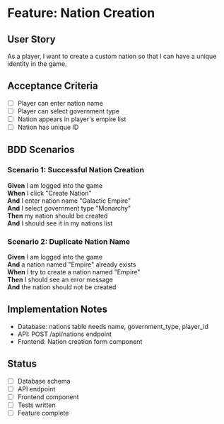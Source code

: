 # Feature: Nation Creation

## User Story
As a player, I want to create a custom nation so that I can have a unique identity in the game.

## Acceptance Criteria
- [ ] Player can enter nation name
- [ ] Player can select government type
- [ ] Nation appears in player's empire list
- [ ] Nation has unique ID

## BDD Scenarios

### Scenario 1: Successful Nation Creation
**Given** I am logged into the game  
**When** I click "Create Nation"  
**And** I enter nation name "Galactic Empire"  
**And** I select government type "Monarchy"  
**Then** my nation should be created  
**And** I should see it in my nations list  

### Scenario 2: Duplicate Nation Name
**Given** I am logged into the game  
**And** a nation named "Empire" already exists  
**When** I try to create a nation named "Empire"  
**Then** I should see an error message  
**And** the nation should not be created  

## Implementation Notes
- Database: nations table needs name, government_type, player_id
- API: POST /api/nations endpoint
- Frontend: Nation creation form component

## Status
- [ ] Database schema
- [ ] API endpoint
- [ ] Frontend component
- [ ] Tests written
- [ ] Feature complete